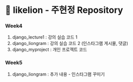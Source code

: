 # 🦁 likelion - 주현정 Repository

### Week4

1. django_lecture1 : 강의 실습 코드 1
2. django_liongram : 강의 실습 코드 2 (인스타그램 게시물, 댓글)
3. django_myproject : 개인 프로젝트 코드

### Week5
1. django_liongram : 추가 내용 - 인스타그램 꾸미기
